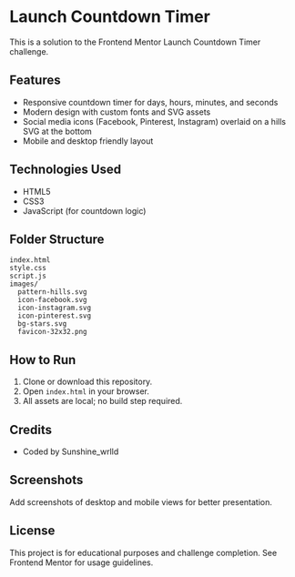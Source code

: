 # Launch Countdown Timer

This is a solution to the Frontend Mentor Launch Countdown Timer challenge.

## Features
- Responsive countdown timer for days, hours, minutes, and seconds
- Modern design with custom fonts and SVG assets
- Social media icons (Facebook, Pinterest, Instagram) overlaid on a hills SVG at the bottom
- Mobile and desktop friendly layout

## Technologies Used
- HTML5
- CSS3
- JavaScript (for countdown logic)

## Folder Structure
```
index.html
style.css
script.js
images/
  pattern-hills.svg
  icon-facebook.svg
  icon-instagram.svg
  icon-pinterest.svg
  bg-stars.svg
  favicon-32x32.png
```

## How to Run
1. Clone or download this repository.
2. Open `index.html` in your browser.
3. All assets are local; no build step required.

## Credits
- Coded by Sunshine_wrlld

## Screenshots
Add screenshots of desktop and mobile views for better presentation.

## License
This project is for educational purposes and challenge completion. See Frontend Mentor for usage guidelines.
